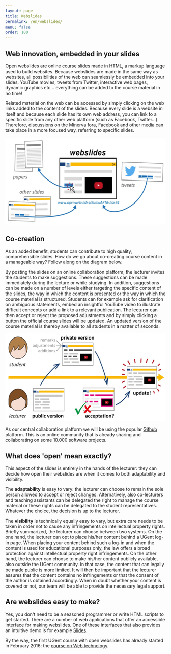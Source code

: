 ```yaml
---
layout: page
title: Webslides
permalink: /en/webslides/
menu: false
order: 100
---
```

Web innovation, embedded in your slides
------------

Open webslides are online course slides made in HTML, a markup language used to build websites.
Because webslides are made in the same way as websites, all possibilities of the web can seamlessly be embedded into your slides.
YouTube movies, tweets from Twitter, interactive web pages, dynamic graphics etc... everything can be added to the course material in no time!

Related material on the web can be accessed by simply clicking on the web links added to the content of the slides.
Because every slide is a website in itself and because each slide has its own web address, you can link to a specific slide
from any other web platform (such as Facebook, Twitter...).
Therefore, discussions on the Minerva fora, Facebook and other media can take place in a more focused way, referring to specific slides.

<img src="/../images/webslidesEnglish1.JPG" alt="" style="width: 740px;">

Co-creation
------------

As an added benefit, students can contribute to high quality, comprehensible slides.
How do we go about co-creating course content in a manageable way? Follow along on the diagram below.

By posting the slides on an online collaboration platform, the lecturer invites the students to make suggestions.
These suggestions can be made immediately during the lecture or while studying.
In addition, suggestions can be made on a number of levels either targeting the specific content of the slides,
the way in which the content is presented or the way in which the course material is structured.
Students can for example ask for clarification on ambiguous statements, embed an insightful YouTube video to
illustrate difficult concepts or add a link to a relevant publication.
The lecturer can then accept or reject the proposed adjustments and by simply clicking a button the official course slides will be updated.
An updated version of the course material is thereby available to all students in a matter of seconds.

<img src="/../images/webslidesEnglish2.JPG" alt="Drawing" style="width: 740px;"/>

As our central collaboration platform we will be using the popular [Github](https://www.github.com "Github Homepage")
platform. This is an online community that is already sharing and collaborating on some 10.000 software projects.

What does 'open' mean exactly?
------------

This aspect of the slides is entirely in the hands of the lecturer: they can decide how open their webslides
are when it comes to both adaptability and visibility.

The **adaptability** is easy to vary: the lecturer can choose to remain the sole person allowed to accept or reject changes.
Alternatively, also co-lecturers and teaching assistants can be delegated the right to manage the course material or
these rights can be delegated to the student representatives. Whatever the choice, the decision is up to the lecturer.

The **visibility** is technically equally easy to vary, but extra care needs to be taken in order not to cause any infringements on intellectual property rights.
Briefly summarized, the lecturer can choose between two systems.
On the one hand, the lecturer can opt to place his/her content behind a UGent log-in page.
When placing your content behind such a log-in and when the content is used for educational purposes only,
the law offers a broad protection against intellectual property right infringements.
On the other hand, the lecturer can choose to make his/her content publicly available, also outside the UGent community.
In that case, the content that can legally be made public is more limited.
It will then be important that the lecturer assures that the content contains no infringements or that the consent of the author is obtained accordingly.
When in doubt whether your content is covered or not, our team will be able to provide the necessary legal support.

Are webslides easy to make?
------------

Yes, you don't need to be a seasoned programmer or write HTML scripts to get started.
There are a number of web applications that offer an accessible interface for making webslides.
One of these interfaces that also provides an intuitive demo is for example [Slides](https://slides.com/).

By the way, the first UGent course with open webslides has already started in February 2016: the [course on Web technology](http://rubenverborgh.github.io/WebFundamentals/#).

